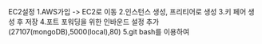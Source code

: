 EC2설정
1.AWS가입 -> EC2로 이동
2.인스턴스 생성, 프리티어로 생성
3.키 페어 생성 후 저장 
4.포트 포워딩을 위한 인바운드 설정 추가 (27107(mongoDB),5000(local),80)
5.git bash를 이용하여 

